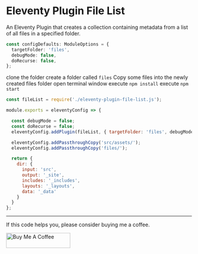 # Eleventy Plugin File List

An Eleventy Plugin that creates a collection containing metadata from a list of all files in a specified folder.



```typescript
const configDefaults: ModuleOptions = {
  targetFolder: 'files',
  debugMode: false,
  doRecurse: false,
};
```


clone the folder
create a folder called `files`
Copy some files into the newly created files folder
open terminal window
execute `npm install`
execute `npm start`


```js
const fileList = require('./eleventy-plugin-file-list.js');

module.exports = eleventyConfig => {

  const debugMode = false;
  const doRecurse = false;
  eleventyConfig.addPlugin(fileList, { targetFolder: 'files', debugMode, doRecurse });

  eleventyConfig.addPassthroughCopy('src/assets/');
  eleventyConfig.addPassthroughCopy('files/');

  return {
    dir: {
      input: 'src',
      output: '_site',
      includes: '_includes',
      layouts: '_layouts',
      data: '_data'
    }
  }
};
```

*** 

If this code helps you, please consider buying me a coffee.

<a href="https://www.buymeacoffee.com/johnwargo" target="_blank"><img src="https://cdn.buymeacoffee.com/buttons/default-orange.png" alt="Buy Me A Coffee" height="41" width="174"></a>
